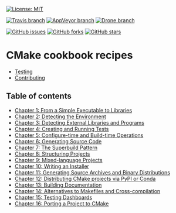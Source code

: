 [![License: MIT](https://img.shields.io/badge/license-MIT-blue.svg?style=flat-square)](https://raw.githubusercontent.com/bast/cmake-recipes/master/LICENSE)

[![Travis branch](https://img.shields.io/travis/bast/cmake-recipes/master.svg?style=flat-square)](https://travis-ci.org/bast/cmake-recipes)
[![AppVeyor branch](https://img.shields.io/appveyor/ci/bast/cmake-recipes/master.svg?style=flat-square)](https://ci.appveyor.com/project/bast/cmake-recipes/branch/master)
[![Drone branch](https://www.drone-ci.science/api/badges/bast/cmake-recipes/status.svg?style=flat-square)](https://www.drone-ci.science/bast/cmake-recipes)

[![GitHub issues](https://img.shields.io/github/issues/bast/cmake-recipes.svg?style=flat-square)](https://github.com/bast/cmake-recipes/issues)
[![GitHub forks](https://img.shields.io/github/forks/bast/cmake-recipes.svg?style=flat-square)](https://github.com/bast/cmake-recipes/network)
[![GitHub stars](https://img.shields.io/github/stars/bast/cmake-recipes.svg?style=flat-square)](https://github.com/bast/cmake-recipes/stargazers)


# CMake cookbook recipes

- [Testing](testing/README.md)
- [Contributing](contributing/README.md)


## Table of contents

- [Chapter 1: From a Simple Executable to Libraries](chapter-01/README.md)
- [Chapter 2: Detecting the Environment](chapter-02/README.md)
- [Chapter 3: Detecting External Libraries and Programs](chapter-03/README.md)
- [Chapter 4: Creating and Running Tests](chapter-04/README.md)
- [Chapter 5: Configure-time and Build-time Operations](chapter-05/README.md)
- [Chapter 6: Generating Source Code](chapter-06/README.md)
- [Chapter 7: The Superbuild Pattern](chapter-07/README.md)
- [Chapter 8: Structuring Projects](chapter-08/README.md)
- [Chapter 9: Mixed-language Projects](chapter-09/README.md)
- [Chapter 10: Writing an Installer](chapter-10/README.md)
- [Chapter 11: Generating Source Archives and Binary Distributions](chapter-11/README.md)
- [Chapter 12: Distributing CMake projects via PyPI or Conda](chapter-12/README.md)
- [Chapter 13: Building Documentation](chapter-13/README.md)
- [Chapter 14: Alternatives to Makefiles and Cross-compilation](chapter-14/README.md)
- [Chapter 15: Testing Dashboards](chapter-15/README.md)
- [Chapter 16: Porting a Project to CMake](https://github.com/bast/vim/compare/master...cmake-support)
